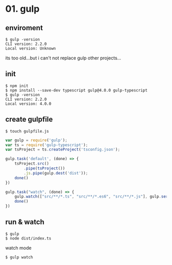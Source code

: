 # 01. gulp

## enviroment

```
$ gulp -version
CLI version: 2.2.0
Local version: Unknown
```

its too old...but i can't not replace gulp other projects...

## init

```
$ npm init
$ npm install --save-dev typescript gulp@4.0.0 gulp-typescript
$ gulp -version
CLI version: 2.2.0
Local version: 4.0.0
```

## create gulpfile

```
$ touch gulpfile.js
```

```gulpfile.js
var gulp = require('gulp');
var ts = require('gulp-typescript');
var tsProject = ts.createProject('tsconfig.json');

gulp.task('default', (done) => {
    tsProject.src()
        .pipe(tsProject())
        .js.pipe(gulp.dest('dist'));
	done()
})

gulp.task("watch", (done) => {
	gulp.watch(["src/**/*.ts", "src/**/*.es6", "src/**/*.js"], gulp.series('default'));
	done()
})
```

## run & watch

```
$ gulp
$ node dist/index.ts
```

watch mode

```
$ gulp watch
```
